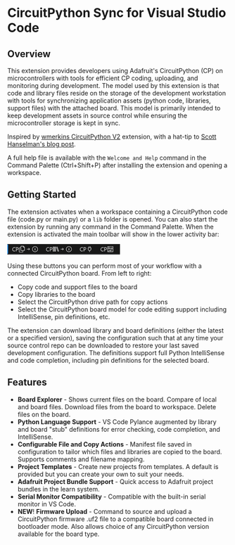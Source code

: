 # CircuitPython Sync for Visual Studio Code

## Overview
This extension provides developers using Adafruit's CircuitPython (CP) on microcontrollers with tools for efficient CP coding, uploading, and monitoring during development.  The model used by this extension is that code and library files reside on the storage of the development workstation with tools for synchronizing application assets (python code, libraries, support files) with the attached board. This model is primarily intended to keep development assets in source control while ensuring the microcontroller storage is kept in sync.

Inspired by [wmerkins CircuitPython V2](https://marketplace.visualstudio.com/items?itemName=wmerkens.vscode-circuitpython-v2) extension, with a hat-tip to [Scott Hanselman's blog post](https://www.hanselman.com/blog/using-visual-studio-code-to-program-circuit-python-with-an-adafruit-neotrellis-m4).

A full help file is available with the `Welcome and Help` command in the Command Palette (Ctrl+Shift+P) after installing the extension and opening a workspace.

## Getting Started
The extension activates when a workspace containing a CircuitPython code file (code.py or main.py) or a `lib` folder is opened.  You can also start the extension by running any command in the Command Palette. When the extension is activated the main toolbar will show in the lower activity bar:

![Toolbar](https://raw.githubusercontent.com/padgettholdings/circuitpythonsync/refs/heads/master/resources/cpstoolbarsmall.png)

Using these buttons you can perform most of your workflow with a connected CircuitPython board.  From left to right:
* Copy code and support files to the board
* Copy libraries to the board
* Select the CircuitPython drive path for copy actions
* Select the CircuitPython board model for code editing support including IntelliSense, pin definitions, etc.

The extension can download library and board definitions (either the latest or a specified version), saving the configuration such that at any time your source control repo can be downloaded to restore your last saved development configuration.  The definitions support full Python IntelliSense and code completion, including pin definitions for the selected board. 

## Features
* **Board Explorer** - Shows current files on the board.  Compare of local and board files.  Download files from the board to workspace.  Delete files on the board.
* **Python Language Support** - VS Code Pylance augmented by library and board "stub" definitions for error checking, code completion, and IntelliSense. 
* **Configurable File and Copy Actions** - Manifest file saved in configuration to tailor which files and libraries are copied to the board.  Supports comments and filename mapping.
* **Project Templates** - Create new projects from templates.  A default is provided but you can create your own to suit your needs.
* **Adafruit Project Bundle Support** - Quick access to Adafruit project bundles in the learn system.
* **Serial Monitor Compatibility** - Compatible with the built-in serial monitor in VS Code. 
* **NEW**! **Firmware Upload** - Command to source and upload a CircuitPython firmware .uf2 file to a compatible board connected in bootloader mode.  Also allows choice of any CircuitPython version available for the board type.
